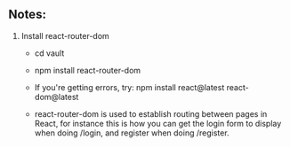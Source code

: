 ## Notes:
1. Install react-router-dom
    - cd vault
    - npm install react-router-dom
    - If you're getting errors, try: npm install react@latest react-dom@latest

    - react-router-dom is used to establish routing between pages in React, for instance this is how you can get the login form  to display when doing /login, and register when doing /register.